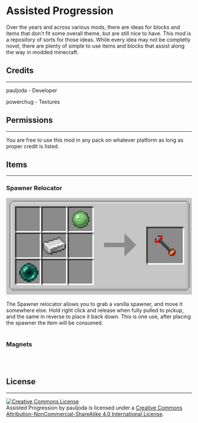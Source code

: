 # Assisted Progression
Over the years and across various mods, there are ideas for blocks and items that don't fit some overall theme, but are still nice to have. This mod is a repository of sorts for those ideas. While every idea may not be completly novel, there are plenty of simple to use items and blocks that assist along the way in modded minecraft.


## Credits
----------
pauljoda - Developer

powerchug - Textures


## Permissions
----------
You are free to use this mod in any pack on whatever platform as long as proper credit is listed.


## Items
----------
### Spawner Relocator

![Spawner Relocator](screenshots/spawner_relocator_recipe.png)

The Spawner relocator allows you to grab a vanilla spawner, and move it somewhere else. Hold right click and release when fully pulled to pickup, and the same in reverse to place it back down. This is one use, after placing the spawner the item will be consumed.
<br/>
<br/>

### Magnets


<br/>
<br/>

## License
----------
<a rel="license" href="http://creativecommons.org/licenses/by-nc-sa/4.0/"><img alt="Creative Commons License" style="border-width:0" src="https://i.creativecommons.org/l/by-nc-sa/4.0/88x31.png" /></a><br /><span xmlns:dct="http://purl.org/dc/terms/" property="dct:title">Assisted Progression</span> by pauljoda is licensed under a <a rel="license" href="http://creativecommons.org/licenses/by-nc-sa/4.0/">Creative Commons Attribution-NonCommercial-ShareAlike 4.0 International License</a>.